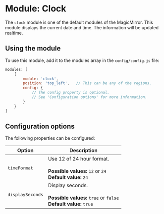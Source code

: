 # Module: Clock
The `clock` module is one of the default modules of the MagicMirror.
This module displays the current date and time. The information will be updated realtime.

## Using the module

To use this module, add it to the modules array in the `config/config.js` file:
````javascript
modules: [
	{
		module: 'clock',
		position: 'top_left',	// This can be any of the regions.
		config: {
			// The config property is optional.
			// See 'Configuration options' for more information. 
		}
	}
]
````

## Configuration options

The following properties can be configured:

<table>
	<!-- why, markdown... -->
	<thead>
		<tr>
			<th>Option</th>
			<th>Description</th>
		</tr>
	<thead>
	<tbody>
		<tr>
			<td><code>timeFormat</code></td>
			<td>Use 12 of 24 hour format.<br>
				<br><b>Possible values:</b> <code>12</code> or <code>24</code>
				<br><b>Default value:</b> <code>24</code>
			</td>
		</tr>
		<tr>
			<td><code>displaySeconds</code></td>
			<td>Display seconds.<br>
				<br><b>Possible values:</b> <code>true</code> or <code>false</code>
				<br><b>Default value:</b> <code>true</code>
			</td>
		</tr>
	</tbody>
</table>
